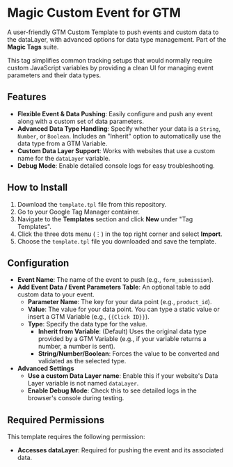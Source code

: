 # Magic Custom Event for GTM

A user-friendly GTM Custom Template to push events and custom data to the dataLayer, with advanced options for data type management. Part of the **Magic Tags** suite.

This tag simplifies common tracking setups that would normally require custom JavaScript variables by providing a clean UI for managing event parameters and their data types.

## Features

-   **Flexible Event & Data Pushing**: Easily configure and push any event along with a custom set of data parameters.
-   **Advanced Data Type Handling**: Specify whether your data is a `String`, `Number`, or `Boolean`. Includes an "Inherit" option to automatically use the data type from a GTM Variable.
-   **Custom Data Layer Support**: Works with websites that use a custom name for the `dataLayer` variable.
-   **Debug Mode**: Enable detailed console logs for easy troubleshooting.

## How to Install

1.  Download the `template.tpl` file from this repository.
2.  Go to your Google Tag Manager container.
3.  Navigate to the **Templates** section and click **New** under "Tag Templates".
4.  Click the three dots menu (⋮) in the top right corner and select **Import**.
5.  Choose the `template.tpl` file you downloaded and save the template.

## Configuration

-   **Event Name**: The name of the event to push (e.g., `form_submission`).
-   **Add Event Data / Event Parameters Table**: An optional table to add custom data to your event.
    -   **Parameter Name**: The key for your data point (e.g., `product_id`).
    -   **Value**: The value for your data point. You can type a static value or insert a GTM Variable (e.g., `{{Click ID}}`).
    -   **Type**: Specify the data type for the value.
        -   **Inherit from Variable**: (Default) Uses the original data type provided by a GTM Variable (e.g., if your variable returns a number, a number is sent).
        -   **String/Number/Boolean**: Forces the value to be converted and validated as the selected type.
-   **Advanced Settings**
    -   **Use a custom Data Layer name**: Enable this if your website's Data Layer variable is not named `dataLayer`.
    -   **Enable Debug Mode**: Check this to see detailed logs in the browser's console during testing.

## Required Permissions

This template requires the following permission:

-   **Accesses dataLayer**: Required for pushing the event and its associated data.
